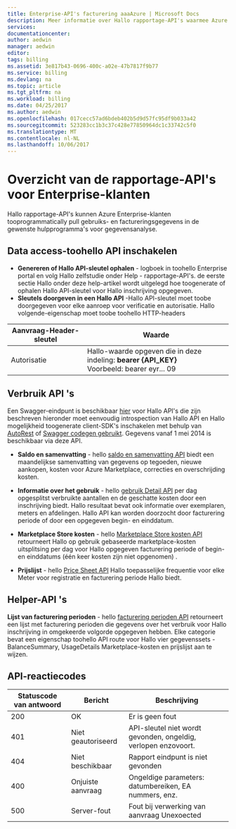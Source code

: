 ```yaml
---
title: Enterprise-API's facturering aaaAzure | Microsoft Docs
description: Meer informatie over Hallo rapportage-API's waarmee Azure Enterprise-klanten toopull verbruiksgegevens programmatisch.
services: 
documentationcenter: 
author: aedwin
manager: aedwin
editor: 
tags: billing
ms.assetid: 3e817b43-0696-400c-a02e-47b7817f9b77
ms.service: billing
ms.devlang: na
ms.topic: article
ms.tgt_pltfrm: na
ms.workload: billing
ms.date: 04/25/2017
ms.author: aedwin
ms.openlocfilehash: 017cecc57ad6bdeb402b5d9d57fc95df9b033a42
ms.sourcegitcommit: 523283cc1b3c37c428e77850964dc1c33742c5f0
ms.translationtype: MT
ms.contentlocale: nl-NL
ms.lasthandoff: 10/06/2017
---
```

# <a name="overview-of-reporting-apis-for-enterprise-customers"></a>Overzicht van de rapportage-API's voor Enterprise-klanten
Hallo rapportage-API's kunnen Azure Enterprise-klanten tooprogrammatically pull gebruiks- en factureringsgegevens in de gewenste hulpprogramma's voor gegevensanalyse. 

## <a name="enabling-data-access-toohello-api"></a>Data access-toohello API inschakelen
* **Genereren of Hallo API-sleutel ophalen** - logboek in toohello Enterprise portal en volg Hallo zelfstudie onder Help - rapportage-API's. de eerste sectie Hallo onder deze help-artikel wordt uitgelegd hoe toogenerate of ophalen Hallo API-sleutel voor Hallo inschrijving opgegeven.
* **Sleutels doorgeven in een Hallo API** -Hallo API-sleutel moet toobe doorgegeven voor elke aanroep voor verificatie en autorisatie. Hallo volgende-eigenschap moet toobe toohello HTTP-headers

|Aanvraag-Header-sleutel | Waarde|
|-|-|
|Autorisatie| Hallo-waarde opgeven die in deze indeling: **bearer {API_KEY}** <br/> Voorbeeld: bearer eyr... 09|

## <a name="consumption-apis"></a>Verbruik API 's
Een Swagger-eindpunt is beschikbaar [hier](https://consumption.azure.com/swagger/ui/index) voor Hallo API's die zijn beschreven hieronder moet eenvoudig introspection van Hallo API en Hallo mogelijkheid toogenerate client-SDK's inschakelen met behulp van [AutoRest](https://github.com/Azure/AutoRest) of [ Swagger codegen gebruikt](http://swagger.io/swagger-codegen/). Gegevens vanaf 1 mei 2014 is beschikbaar via deze API. 

* **Saldo en samenvatting** - hello [saldo en samenvatting API](billing-enterprise-api-balance-summary.md) biedt een maandelijkse samenvatting van gegevens op tegoeden, nieuwe aankopen, kosten voor Azure Marketplace, correcties en overschrijding kosten.

* **Informatie over het gebruik** - hello [gebruik Detail API](billing-enterprise-api-usage-detail.md) per dag opgesplitst verbruikte aantallen en de geschatte kosten door een inschrijving biedt. Hallo resultaat bevat ook informatie over exemplaren, meters en afdelingen. Hallo API kan worden doorzocht door facturering periode of door een opgegeven begin- en einddatum. 

* **Marketplace Store kosten** - hello [Marketplace Store kosten API](billing-enterprise-api-marketplace-storecharge.md) retourneert Hallo op gebruik gebaseerde marketplace-kosten uitsplitsing per dag voor Hallo opgegeven facturering periode of begin- en einddatums (één keer kosten zijn niet opgenomen) .

* **Prijslijst** - hello [Price Sheet API](billing-enterprise-api-pricesheet.md) Hallo toepasselijke frequentie voor elke Meter voor registratie en facturering periode Hallo biedt. 

## <a name="helper-apis"></a>Helper-API 's
 **Lijst van facturering perioden** - hello [facturering perioden API](billing-enterprise-api-billing-periods.md) retourneert een lijst met facturering perioden die gegevens over het verbruik voor Hallo inschrijving in omgekeerde volgorde opgegeven hebben. Elke categorie bevat een eigenschap toohello API route voor Hallo vier gegevenssets - BalanceSummary, UsageDetails Marketplace-kosten en prijslijst aan te wijzen.


## <a name="api-response-codes"></a>API-reactiecodes  
|Statuscode van antwoord|Bericht|Beschrijving|
|-|-|-|
|200| OK|Er is geen fout|
|401| Niet geautoriseerd| API-sleutel niet wordt gevonden, ongeldig, verlopen enzovoort.|
|404| Niet beschikbaar| Rapport eindpunt is niet gevonden|
|400| Onjuiste aanvraag| Ongeldige parameters: datumbereiken, EA nummers, enz.|
|500| Server-fout| Fout bij verwerking van aanvraag Unexoected| 









